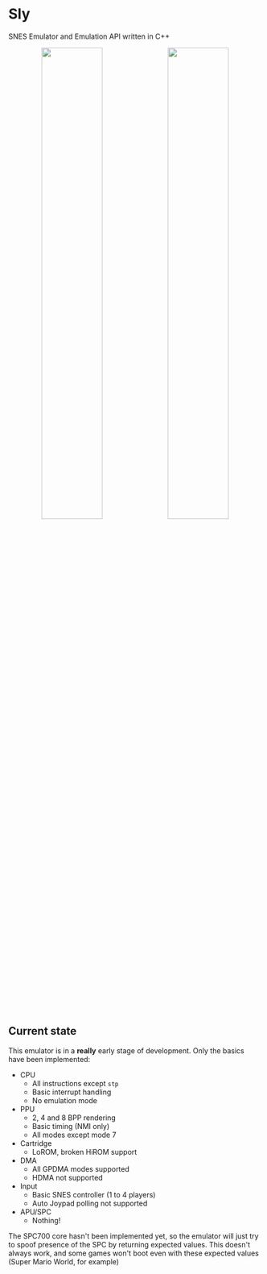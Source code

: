 # Sly
 SNES Emulator and Emulation API written in C++
 
<p align="center">
  <img src="https://user-images.githubusercontent.com/15825466/153125129-b0b89f73-2236-46c1-8bee-01f4b7d8cf8b.png" width="49%" height="49%">
  <img src="https://user-images.githubusercontent.com/15825466/153455436-a752dfe2-aa66-4c96-a01e-a5d81c1adf8e.png" width="49%" height="49%">
</p>

## Current state
This emulator is in a **really** early stage of development. Only the basics have been implemented:

 - CPU
   - All instructions except `stp`
   - Basic interrupt handling
   - No emulation mode
 - PPU
   - 2, 4 and 8 BPP rendering
   - Basic timing (NMI only)
   - All modes except mode 7
 - Cartridge
   - LoROM, broken HiROM support
 - DMA
   - All GPDMA modes supported
   - HDMA not supported
 - Input
   - Basic SNES controller (1 to 4 players)
   - Auto Joypad polling not supported
 - APU/SPC
   - Nothing!

The SPC700 core hasn't been implemented yet, so the emulator will just try to spoof presence of the SPC by returning expected values.
This doesn't always work, and some games won't boot even with these expected values (Super Mario World, for example)
